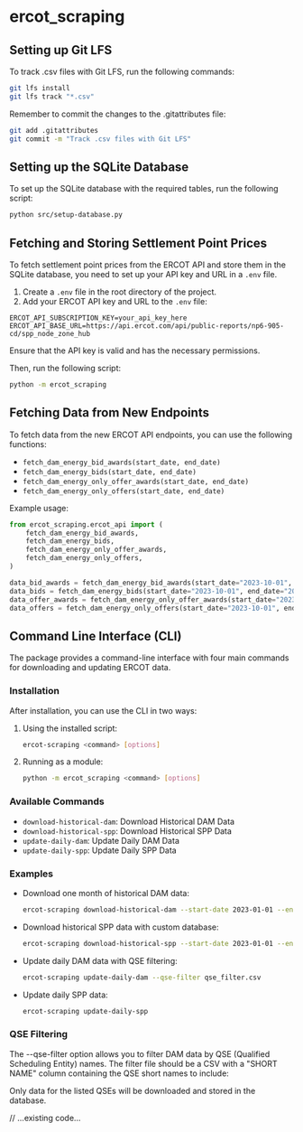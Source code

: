# ercot_scraping

## Setting up Git LFS

To track .csv files with Git LFS, run the following commands:

```sh
git lfs install
git lfs track "*.csv"
```

Remember to commit the changes to the .gitattributes file:

```sh
git add .gitattributes
git commit -m "Track .csv files with Git LFS"
```

## Setting up the SQLite Database

To set up the SQLite database with the required tables, run the following script:

```sh
python src/setup-database.py
```

## Fetching and Storing Settlement Point Prices

To fetch settlement point prices from the ERCOT API and store them in the SQLite database, you need to set up your API key and URL in a `.env` file.

1. Create a `.env` file in the root directory of the project.
2. Add your ERCOT API key and URL to the `.env` file:

```env
ERCOT_API_SUBSCRIPTION_KEY=your_api_key_here
ERCOT_API_BASE_URL=https://api.ercot.com/api/public-reports/np6-905-cd/spp_node_zone_hub
```

Ensure that the API key is valid and has the necessary permissions.

Then, run the following script:

```sh
python -m ercot_scraping
```

## Fetching Data from New Endpoints

To fetch data from the new ERCOT API endpoints, you can use the following functions:

- `fetch_dam_energy_bid_awards(start_date, end_date)`
- `fetch_dam_energy_bids(start_date, end_date)`
- `fetch_dam_energy_only_offer_awards(start_date, end_date)`
- `fetch_dam_energy_only_offers(start_date, end_date)`

Example usage:

```python
from ercot_scraping.ercot_api import (
    fetch_dam_energy_bid_awards,
    fetch_dam_energy_bids,
    fetch_dam_energy_only_offer_awards,
    fetch_dam_energy_only_offers,
)

data_bid_awards = fetch_dam_energy_bid_awards(start_date="2023-10-01", end_date="2023-10-02")
data_bids = fetch_dam_energy_bids(start_date="2023-10-01", end_date="2023-10-02")
data_offer_awards = fetch_dam_energy_only_offer_awards(start_date="2023-10-01", end_date="2023-10-02")
data_offers = fetch_dam_energy_only_offers(start_date="2023-10-01", end_date="2023-10-02")
```

## Command Line Interface (CLI)

The package provides a command-line interface with four main commands for downloading and updating ERCOT data.

### Installation

After installation, you can use the CLI in two ways:

1. Using the installed script:
   ```sh
   ercot-scraping <command> [options]
   ```

2. Running as a module:
   ```sh
   python -m ercot_scraping <command> [options]
   ```

### Available Commands

- `download-historical-dam`: Download Historical DAM Data
- `download-historical-spp`: Download Historical SPP Data
- `update-daily-dam`: Update Daily DAM Data
- `update-daily-spp`: Update Daily SPP Data

### Examples

- Download one month of historical DAM data:
  ```sh
  ercot-scraping download-historical-dam --start-date 2023-01-01 --end-date 2023-01-31
  ```

- Download historical SPP data with custom database:
  ```sh
  ercot-scraping download-historical-spp --start-date 2023-01-01 --end-date 2023-01-31 --database custom.db
  ```

- Update daily DAM data with QSE filtering:
  ```sh
  ercot-scraping update-daily-dam --qse-filter qse_filter.csv
  ```

- Update daily SPP data:
  ```sh
  ercot-scraping update-daily-spp
  ```

### QSE Filtering

The --qse-filter option allows you to filter DAM data by QSE (Qualified Scheduling Entity) names. The filter file should be a CSV with a "SHORT NAME" column containing the QSE short names to include:

Only data for the listed QSEs will be downloaded and stored in the database.

// ...existing code...

